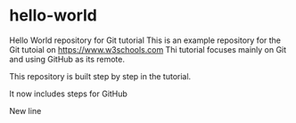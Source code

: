 # hello-world
Hello World repository for Git tutorial
This is an example repository for the Git tutoial on https://www.w3schools.com
Thi tutorial focuses mainly on Git and using GitHub as its remote.

This repository is built step by step in the tutorial.

It now includes steps for GitHub

New line

